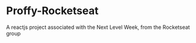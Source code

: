 # Proffy-Rocketseat
A reactjs project associated with the Next Level Week, from the Rocketseat group
